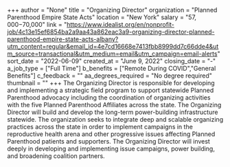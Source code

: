 +++
author = "None"
title = "Organizing Director"
organization = "Planned Parenthood Empire State Acts"
location = "New York"
salary = "$57,000-$70,000"
link = "https://www.idealist.org/en/nonprofit-job/4c13e15ef6854ba2a9aa43a862eac3a9-organizing-director-planned-parenthood-empire-state-acts-albany?utm_content=regular&email_id=4e7cd16668e7413fbb8999dd7c66dde4&utm_source=transactional&utm_medium=email&utm_campaign=email-alerts"
sort_date = "2022-06-09"
created_at = "June 9, 2022"
closing_date = "-"
a_job_type = ["Full Time"]
b_benefits = ["Remote During COVID","General Benefits"]
c_feedback = ""
aa_degrees_required = "No degree required"
thumbnail = ""
+++
The Organizing Director is responsible for developing and implementing a strategic field program to support statewide Planned Parenthood advocacy including the coordination of organizing activities with the five Planned Parenthood Affiliates across the state. The Organizing Director will build and develop the long-term power-building infrastructure statewide. The organization seeks to integrate deep and scalable organizing practices across the state in order to implement campaigns in the reproductive health arena and other progressive issues affecting Planned Parenthood patients and supporters. The Organizing Director will invest deeply in developing and implementing issue campaigns, power building, and broadening coalition partners.